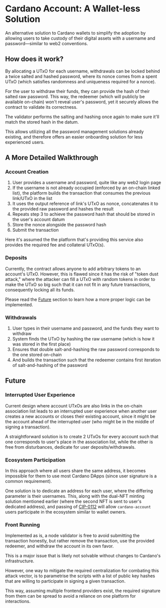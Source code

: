 # Cardano Account: A Wallet-less Solution

An alternative solution to Cardano wallets to simplify the adoption by allowing
users to take custody of their digital assets with a username and
password—similar to web2 conventions.

## How does it work?

By allocating a UTxO for each username, withdrawals can be locked behind a
twice salted and hashed password, where its nonce comes from a spent UTxO (which
satisfies randomness and uniqueness required for a nonce).

For the user to withdraw their funds, they can provide the hash of their salted
raw password. This way, the redeemer (which will publicly be available on-chain)
won't reveal user's password, yet it securely allows the contract to validate
its correctness.

The validator performs the salting and hashing once again to make sure it'll
match the stored hash in the datum.

This allows utilizing all the password management solutions already existing,
and therefore offers an easier onboarding solution for less experienced users.

## A More Detailed Walkthrough

### Account Creation

1. User provides a username and password, quite like any web2 login page
2. If the username is not already occupied (enforced by an on-chain linked
   list), the platform builds the transaction that consumes the previous
   link/UTxO in the list
3. It uses the output reference of link's UTxO as nonce, concatenates it to the
   provided raw password and hashes the result
4. Repeats step 3 to achieve the password hash that should be stored in the
   user's account datum
5. Store the nonce alongside the password hash
6. Submit the transaction

Here it's assumed the the platform that's providing this service also provides
the required fee and collateral UTxO(s).

### Deposits

Currently, the contract allows anyone to add arbitrary tokens to an account's
UTxO. However, this is flawed since it has the risk of "token dust attack,"
where the attacker can fill a UTxO with random tokens in order to make the UTxO
so big such that it can not fit in any future transactions, consequently locking
all its funds.

Please read the [Future](#future) section to learn how a more proper logic can
be implemented.

### Withdrawals

1. User types in their username and password, and the funds they want to
   withdraw
2. System finds the UTxO by hashing the raw username (which is how it was stored
   in the first place)
3. Ensures that double salt-and-hashing the raw password corresponds to the one
   stored on-chain
4. And builds the transaction such that the redeemer contains first iteration of
   salt-and-hashing of the password

## Future

### Interrupted User Experience

Current design where account UTxOs are also links in the on-chain association
list leads to an interrupted user experience when another user creates a new
accounts or closes their existing account, since it might be the account ahead
of the interrupted user (who might be in the middle of signing a transaction).

A straightforward solution is to create 2 UTxOs for every account such that one
corresponds to user's place in the association list, while the other is free
from disturbances, dedicate for user deposits/withdrawals.

### Ecosystem Participation

In this approach where all users share the same address, it becomes impossible
for them to use most Cardano DApps (since user signature is a common
requirement).

One solution is to dedicate an address for each user, where the differing
parameter is their usernames. This, along with the dual-NFT minting solution
mentioned earlier (where the second NFT is sent to user's dedicated address),
and passing of [CIP-0112]() will allow `cardano-account` users participate in
the ecosystem similar to wallet owners.

### Front Running

Implemented as is, a node validator is free to avoid submitting the transaction
honestly, but rather remove the transaction, use the provided redeemer, and
withdraw the account in its own favor.

This is a major issue that is likely not solvable without changes to Cardano's
infrastructure.

However, one way to mitigate the required centralization for combating this
attack vector, is to parametrise the scripts with a list of public key hashes
that are willing to participate in signing a given transaction.

This way, assuming multiple frontend providers exist, the required signature
from them can be spread to avoid a reliance on one platform for interactions.
